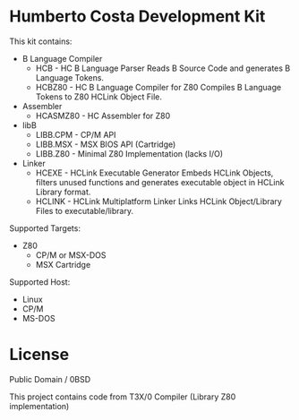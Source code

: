 # Humberto Costa Development Kit

This kit contains:

- B Language Compiler
    - HCB - HC B Language Parser
        Reads B Source Code and generates B Language Tokens.
    - HCBZ80 - HC B Language Compiler for Z80
        Compiles B Language Tokens to Z80 HCLink Object File.
- Assembler
    - HCASMZ80 - HC Assembler for Z80
- libB
    - LIBB.CPM - CP/M API
    - LIBB.MSX - MSX BIOS API (Cartridge)
    - LIBB.Z80 - Minimal Z80 Implementation (lacks I/O)
- Linker
    - HCEXE - HCLink Executable Generator
        Embeds HCLink Objects, filters unused functions and generates executable object in HCLink Library format.
    - HCLINK - HCLink Multiplatform Linker
        Links HCLink Object/Library Files to executable/library.

Supported Targets:

- Z80
    - CP/M or MSX-DOS
    - MSX Cartridge

Supported Host:

- Linux
- CP/M
- MS-DOS

# License

Public Domain / 0BSD

This project contains code from T3X/0 Compiler (Library Z80 implementation)